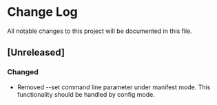 # Change Log
All notable changes to this project will be documented in this file.

## [Unreleased]

### Changed
- Removed --set command line parameter under manifest mode.
This functionality should be handled by config mode.

